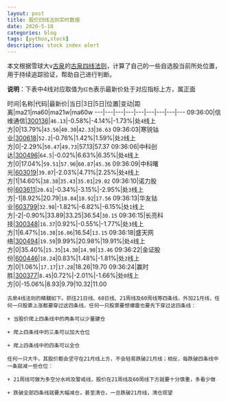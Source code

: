 ```yaml
---
layout: post
title: 股价四线法则实时数据
date: 2020-5-10
categories: blog
tags: [python,stock]
description: stock index alert
---
```



本文根据雪球大v[古泉](https://xueqiu.com/u/7148646888)的[古泉四线法则](https://xueqiu.com/7148646888/130498192)，计算了自己的一些自选股当前所处位置，用于持续追踪验证，帮助自己进行判断。

**说明**：下表中4线对应取值为`红色`表示最新价处于对应指标上方，属正面

时间|名称|代码|最新价|当日|3日|5日|位置|变动|距离|ma21|ma60|ma21w|ma60w
---|---|---|---|---|---|---|---|---
09:36:00|信维通信|[300136](https://xueqiu.com/S/SZ300136)|`46.13`|-0.58%|-4.14%|-1.73%|处`4`线上方|0|13.79%|`43.56`|`40.30`|`42.33`|`36.63`
09:36:03|寒锐钴业|[300618](https://xueqiu.com/S/SZ300618)|`52.2`|-0.76%|1.42%|1.59%|处`2`线上方|0|-2.29%|`50.47`|`49.73`|57.13|57.37
09:36:06|中科创达|[300496](https://xueqiu.com/S/SZ300496)|`64.5`|-0.02%|6.63%|6.35%|处`4`线上方|0|17.04%|`59.51`|`57.96`|`60.87`|`45.36`
09:36:09|中科曙光|[603019](https://xueqiu.com/S/SH603019)|`39.07`|-2.03%|4.71%|2.25%|处`4`线上方|1|14.60%|`38.38`|`35.43`|`35.01`|`29.02`
09:36:10|诺力股份|[603611](https://xueqiu.com/S/SH603611)|`20.61`|-0.34%|-3.15%|-2.95%|处`3`线上方|-1|8.92%|20.79|`18.84`|`18.92`|`17.56`
09:36:13|华友钴业|[603799](https://xueqiu.com/S/SH603799)|`32.98`|-1.82%|-6.82%|-6.15%|处`1`线上方|-2|-0.90%|33.89|33.25|36.54|`30.15`
09:36:15|长亮科技|[300348](https://xueqiu.com/S/SZ300348)|`16.37`|0.92%|-0.55%|-1.77%|处`3`线上方|1|6.47%|`16.38`|`16.06`|16.54|`13.15`
09:36:18|盛天网络|[300494](https://xueqiu.com/S/SZ300494)|`19.59`|9.99%|20.98%|19.91%|处`4`线上方|0|35.40%|`15.35`|`14.30`|`14.90`|`13.46`
09:36:22|金证股份|[600446](https://xueqiu.com/S/SH600446)|`18.24`|0.83%|1.48%|-1.81%|处`2`线上方|0|1.06%|`17.17`|`17.28`|18.26|19.70
09:36:24|赢时胜|[300377](https://xueqiu.com/S/SZ300377)|`8.45`|0.72%|-2.01%|-1.66%|处`0`线上方|0|-15.06%|8.93|9.79|10.32|11.00

```
古泉4线法则的精髓如下。抓住21日线、60日线、21周线及60周线等四条线，外加21月线，任何一只股票上涨都要穿过这四条线，任何一只股票要想爆雷也要先下穿过这四条线：

+ 当股价爬上四条线中的两条可以少量建仓

+ 爬上四条线中的三条可以加大仓位

+ 爬上四条线中的四条可以全仓

任何一只大牛，其股价都会坚守在21月线上方，不会轻易跌破21月线；相反，每跌破四条线中一条就减一些仓位：

+ 21周线可做为多空分水岭及警戒线，股价在21周线及60周线下方就要十分慎重，多看少做

+ 跌破全部四条线就要大幅减仓，甚至清仓，一旦跌破21月线，清仓观望
```